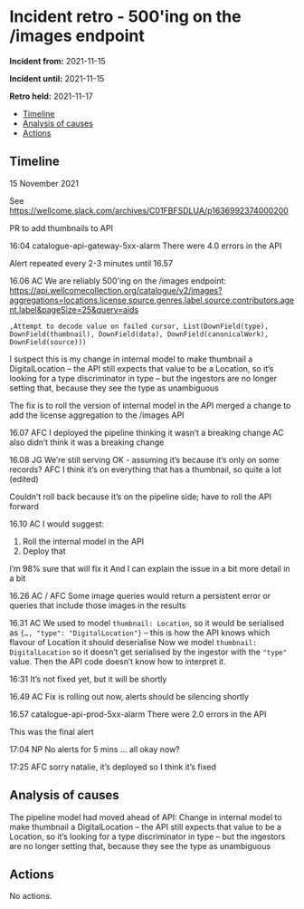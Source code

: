 # Incident retro - 500'ing on the /images endpoint

**Incident from:** 2021-11-15

**Incident until:** 2021-11-15

**Retro held:** 2021-11-17

- [Timeline](#timeline)
- [Analysis of causes](#analysis-of-causes)
- [Actions](#actions)

## Timeline

15 November 2021

See https://wellcome.slack.com/archives/C01FBFSDLUA/p1636992374000200 

PR to add thumbnails to API

16:04 catalogue-api-gateway-5xx-alarm
There were 4.0 errors in the API

Alert repeated every 2-3 minutes until 16.57

16.06 AC We are reliably 500'ing on the /images endpoint: 
https://api.wellcomecollection.org/catalogue/v2/images?aggregations=locations.license,source.genres.label,source.contributors.agent.label&pageSize=25&query=aids 

```,Attempt to decode value on failed cursor, List(DownField(type), DownField(thumbnail), DownField(data), DownField(canonicalWork), DownField(source)))```

I suspect this is my change in internal model to make thumbnail a DigitalLocation – the API still expects that value to be a Location, so it’s looking for a type discriminator in type – but the ingestors are no longer setting that, because they see the type as unambiguous

The fix is to roll the version of internal model in the API
merged a change to add the license aggregation to the /images API

16.07 AFC I deployed the pipeline thinking it wasn’t a breaking change
AC also didn’t think it was a breaking change

16.08 JG We’re still serving OK - assuming it’s because it’s only on some records?
AFC I think it’s on everything that has a thumbnail, so quite a lot (edited) 

Couldn’t roll back because it’s on the pipeline side; have to roll the API forward

16.10 AC I would suggest:
1. Roll the internal model in the API
2. Deploy that

I’m 98% sure that will fix it
And I can explain the issue in a bit more detail in a bit

16.26 AC / AFC Some image queries would return a persistent error
or queries that include those images in the results

16.31 AC We used to model `thumbnail: Location`, so it would be serialised as `{…, "type": "DigitalLocation"}` – this is how the API knows which flavour of Location it should deserialise
Now we model `thumbnail: DigitalLocation` so it doesn’t get serialised by the ingestor with the `"type"` value. Then the API code doesn’t know how to interpret it.

16:31
It’s not fixed yet, but it will be shortly

16.49 AC Fix is rolling out now, alerts should be silencing shortly

16.57 catalogue-api-prod-5xx-alarm
There were 2.0 errors in the API

This was the final alert

17:04 NP No alerts for 5 mins ... all okay now?

17:25 AFC sorry natalie, it’s deployed so I think it’s fixed


## Analysis of causes

The pipeline model had moved ahead of API:
Change in internal model to make thumbnail a DigitalLocation – the API still expects that value to be a Location, so it’s looking for a type discriminator in type – but the ingestors are no longer setting that, because they see the type as unambiguous

## Actions

No actions.
